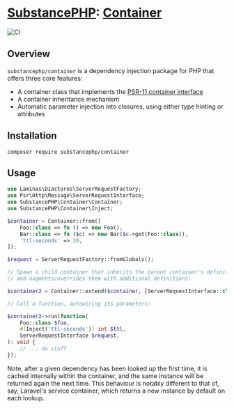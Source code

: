 # [SubstancePHP](https://github.com/substancephp): [Container](https://packagist.org/packages/substancephp/container)

![CI](https://github.com/substancephp/container/actions/workflows/ci.yml/badge.svg)

## Overview

`substancephp/container` is a dependency injection package for PHP that offers three core features:
* A container class that implements the [PSR-11 container interface](https://www.php-fig.org/psr/psr-11/)
* A container inheritance mechanism
* Automatic parameter injection into closures, using either type hinting or attributes

## Installation

```
composer require substancephp/container
```

## Usage

```php
use Laminas\Diactoros\ServerRequestFactory;
use Psr\Http\Message\ServerRequestInterface;
use SubstancePHP\Container\Container;
use SubstancePHP\Container\Inject;

$container = Container::from([
    Foo::class => fn () => new Foo(),
    Bar::class => fn ($c) => new Bar($c->get(Foo::class)),
    'ttl-seconds' => 30,
]);

$request = ServerRequestFactory::fromGlobals();

// Spawn a child container that inherits the parent container's definitions,
// and augments/overrides them with additional definitions:

$container2 = Container::extend($container, [ServerRequestInterface::class => fn () => $request]);

// Call a function, autowiring its parameters:

$container2->run(function(
    Foo::class $foo,
    #[Inject('ttl-seconds')] int $ttl,
    ServerRequestInterface $request,
): void {
    // ... do stuff
});
```

Note, after a given dependency has been looked up the first time, it is cached internally within the container,
and the same instance will be returned again the next time. This behaviour is notably different to that of, say,
Laravel's service container, which returns a new instance by default on each lookup.
